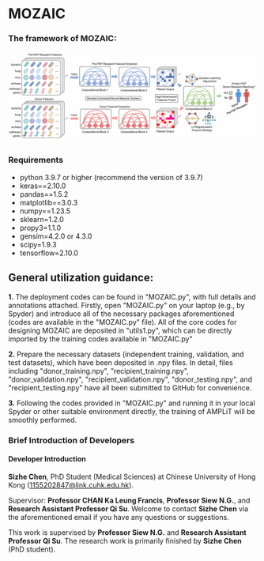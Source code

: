 # MOZAIC

### The framework of MOZAIC:
![](framework.png)
### Requirements
- python 3.9.7 or higher (recommend the version of 3.9.7)
- keras==2.10.0
- pandas==1.5.2
- matplotlib==3.0.3
- numpy==1.23.5
- sklearn=1.2.0
- propy3=1.1.0
- gensim=4.2.0 or 4.3.0
- scipy=1.9.3
- tensorflow=2.10.0

## General utilization guidance:

**1.** The deployment codes can be found in "MOZAIC.py", with full details and annotations attached. Firstly, open "MOZAIC.py" on your laptop (e.g., by Spyder) and introduce all of the necessary packages aforementioned (codes are available in the "MOZAIC.py" file). All of the core codes for designing MOZAIC are deposited in "utils1.py", which can be directly imported by the training codes available in "MOZAIC.py"

**2.** Prepare the necessary datasets (independent training, validation, and test datasets), which have been deposited in .npy files. In detail, files including "donor_training.npy", "recipient_training.npy", "donor_validation.npy", "recipient_validation.npy", "donor_testing.npy", and "recipient_testing.npy" have all been submitted to GitHub for convenience.

**3.** Following the codes provided in "MOZAIC.py" and running it in your local Spyder or other suitable environment directly, the training of AMPLiT will be smoothly performed.

### Brief Introduction of Developers
#### Developer Introduction

**Sizhe Chen**, PhD Student (Medical Sciences) at Chinese University of Hong Kong (1155202847@link.cuhk.edu.hk).

Supervisor: **Professor CHAN Ka Leung Francis**, **Professor Siew N.G.**, and **Research Assistant Professor Qi Su**. Welcome to contact **Sizhe Chen** via the aforementioned email if you have any questions or suggestions.

This work is supervised by **Professor Siew N.G.** and **Research Assistant Professor Qi Su**. The research work is primarily finished by **Sizhe Chen** (PhD student).






